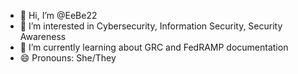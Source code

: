 - 👋 Hi, I’m @EeBe22
- 👀 I’m interested in Cybersecurity, Information Security, Security Awareness
- 🌱 I’m currently learning about GRC and FedRAMP documentation
- 😄 Pronouns: She/They


<!---
- 💞️ I’m looking to collaborate on ...
- 📫 How to reach me ...
- ⚡ Fun fact: ...
EeBe22/EeBe22 is a ✨ special ✨ repository because its `README.md` (this file) appears on your GitHub profile.
You can click the Preview link to take a look at your changes.
--->
